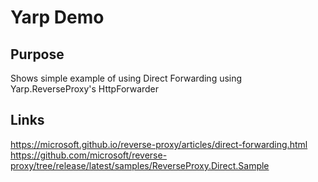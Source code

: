 # Yarp Demo


## Purpose 
Shows simple example of using Direct Forwarding using Yarp.ReverseProxy's HttpForwarder

## Links
https://microsoft.github.io/reverse-proxy/articles/direct-forwarding.html
https://github.com/microsoft/reverse-proxy/tree/release/latest/samples/ReverseProxy.Direct.Sample